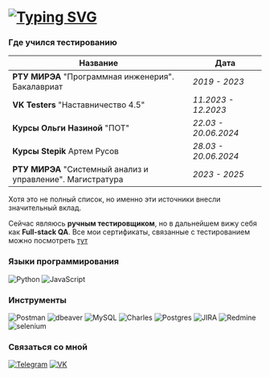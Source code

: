 # [![Typing SVG](https://readme-typing-svg.demolab.com?font=Play&pause=1000&random=false&width=435&lines=%D0%92%D0%BB%D0%B0%D0%B4%D0%B8%D1%81%D0%BB%D0%B0%D0%B2+%D0%90%D0%B1%D0%BE%D1%80%D0%B8%D0%BD;%D0%98%D0%BD%D0%B6%D0%B5%D0%BD%D0%B5%D1%80+%D0%BF%D0%BE+%D1%82%D0%B5%D1%81%D1%82%D0%B8%D1%80%D0%BE%D0%B2%D0%B0%D0%BD%D0%B8%D1%8E)](https://git.io/typing-svg)

### Где учился тестированию
| **Название**  | **Дата** |
| ------------- | ------------- |
| **РТУ МИРЭА** "Программная инженерия". Бакалавриат | *2019 - 2023*  |
| **VK Testers** "Наставничество 4.5"   | *11.2023 - 12.2023*  |
| **Курсы Ольги Назиной** "ПОТ"  | *22.03 - 20.06.2024*  |
| **Курсы Stepik** Артем Русов  | *28.03 - 20.06.2024*  |
| **РТУ МИРЭА** "Системный анализ и управление". Магистратура  | *2023 - 2025*  |

Хотя это не полный список, но именно эти источники внесли значительный вклад.

Сейчас являюсь **ручным тестировщиком**, но в дальнейшем вижу себя как **Full-stack QA**. Все мои сертификаты, связанные с тестированием можно посмотреть [тут](https://github.com/G-GoodLike/Certificate)

### Языки программирования
![Python](https://img.shields.io/badge/-Python-090909?style=for-the-badge&logo=Python&logoColor=E9D54D)
![JavaScript](https://img.shields.io/badge/javascript-090909?style=for-the-badge&logo=javascript&logoColor=%23F7DF1E)

### Инструменты
![Postman](https://img.shields.io/badge/Postman-FF6C37?style=for-the-badge&logo=postman&logoColor=white)
![dbeaver](https://img.shields.io/badge/-dbeaver-090909?style=for-the-badge&logo=dbeaver&logoColor=683b3b)
![MySQL](https://img.shields.io/badge/mysql-4479A1.svg?style=for-the-badge&logo=mysql&logoColor=white)
![Charles](https://img.shields.io/badge/-Charles-090909?style=for-the-badge&logo=Charles&logoColor=00000)
![Postgres](https://img.shields.io/badge/postgres-%23316192.svg?style=for-the-badge&logo=postgresql&logoColor=white)
![JIRA](https://img.shields.io/badge/-JIRA-090909?style=for-the-badge&logo=JIRA&logoColor=2580f7)
![Redmine](https://img.shields.io/badge/Redmine-%23DD0031.svg?style=for-the-badge&logo=Redmine&logoColor=white)
![selenium](https://img.shields.io/badge/-selenium-090909?style=for-the-badge&logo=selenium&logoColor=00ad00)

### Связаться со мной
[![Telegram](https://img.shields.io/badge/Telegram-2CA5E0?style=for-the-badge&logo=telegram&logoColor=white)](https://t.me/G_GoodLike)
[![VK](https://img.shields.io/badge/VK-0077ff?style=for-the-badge&logo=VK&logoColor=white)](https://vk.com/g_goodlike)


